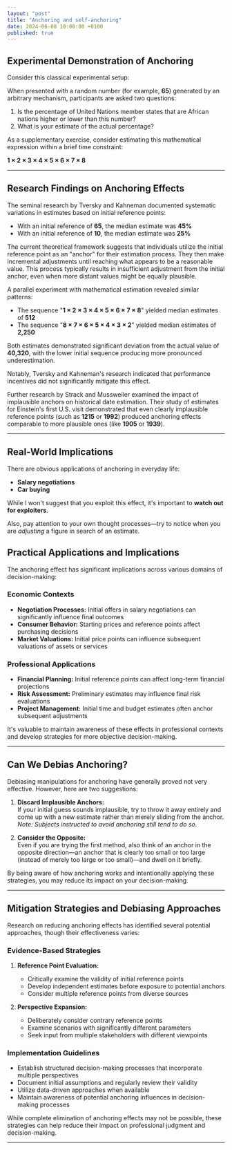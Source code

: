 ```yaml
---
layout: "post"
title: "Anchoring and self-anchoring"
date: 2024-06-08 10:00:00 +0100
published: true
---
```



## Experimental Demonstration of Anchoring

Consider this classical experimental setup:

When presented with a random number (for example, **65**) generated by an arbitrary mechanism, participants are asked two questions:

1. Is the percentage of United Nations member states that are African nations higher or lower than this number?
2. What is your estimate of the actual percentage?

As a supplementary exercise, consider estimating this mathematical expression within a brief time constraint:

**1 × 2 × 3 × 4 × 5 × 6 × 7 × 8**

---

## Research Findings on Anchoring Effects

The seminal research by Tversky and Kahneman documented systematic variations in estimates based on initial reference points:

- With an initial reference of **65**, the median estimate was **45%**
- With an initial reference of **10**, the median estimate was **25%**

The current theoretical framework suggests that individuals utilize the initial reference point as an "anchor" for their estimation process. They then make incremental adjustments until reaching what appears to be a reasonable value. This process typically results in insufficient adjustment from the initial anchor, even when more distant values might be equally plausible.

A parallel experiment with mathematical estimation revealed similar patterns:

- The sequence "**1 × 2 × 3 × 4 × 5 × 6 × 7 × 8**" yielded median estimates of **512**
- The sequence "**8 × 7 × 6 × 5 × 4 × 3 × 2**" yielded median estimates of **2,250**

Both estimates demonstrated significant deviation from the actual value of **40,320**, with the lower initial sequence producing more pronounced underestimation.

Notably, Tversky and Kahneman's research indicated that performance incentives did not significantly mitigate this effect.

Further research by Strack and Mussweiler examined the impact of implausible anchors on historical date estimation. Their study of estimates for Einstein's first U.S. visit demonstrated that even clearly implausible reference points (such as **1215** or **1992**) produced anchoring effects comparable to more plausible ones (like **1905** or **1939**).

---

## Real-World Implications

There are obvious applications of anchoring in everyday life:

- **Salary negotiations**
- **Car buying**

While I won't suggest that you exploit this effect, it's important to **watch out for exploiters**.

Also, pay attention to your own thought processes—try to notice when you are *adjusting* a figure in search of an estimate.

## Practical Applications and Implications

The anchoring effect has significant implications across various domains of decision-making:

### Economic Contexts
- **Negotiation Processes:** Initial offers in salary negotiations can significantly influence final outcomes
- **Consumer Behavior:** Starting prices and reference points affect purchasing decisions
- **Market Valuations:** Initial price points can influence subsequent valuations of assets or services

### Professional Applications
- **Financial Planning:** Initial reference points can affect long-term financial projections
- **Risk Assessment:** Preliminary estimates may influence final risk evaluations
- **Project Management:** Initial time and budget estimates often anchor subsequent adjustments

It's valuable to maintain awareness of these effects in professional contexts and develop strategies for more objective decision-making.

---

## Can We Debias Anchoring?

Debiasing manipulations for anchoring have generally proved not very effective. However, here are two suggestions:

1. **Discard Implausible Anchors:**  
   If your initial guess sounds implausible, try to throw it away entirely and come up with a new estimate rather than merely sliding from the anchor.  
   *Note: Subjects instructed to avoid anchoring still tend to do so.*

2. **Consider the Opposite:**  
   Even if you are trying the first method, also think of an anchor in the opposite direction—an anchor that is clearly too small or too large (instead of merely too large or too small)—and dwell on it briefly.

By being aware of how anchoring works and intentionally applying these strategies, you may reduce its impact on your decision-making.

---

## Mitigation Strategies and Debiasing Approaches

Research on reducing anchoring effects has identified several potential approaches, though their effectiveness varies:

### Evidence-Based Strategies

1. **Reference Point Evaluation:**
   - Critically examine the validity of initial reference points
   - Develop independent estimates before exposure to potential anchors
   - Consider multiple reference points from diverse sources

2. **Perspective Expansion:**
   - Deliberately consider contrary reference points
   - Examine scenarios with significantly different parameters
   - Seek input from multiple stakeholders with different viewpoints

### Implementation Guidelines

- Establish structured decision-making processes that incorporate multiple perspectives
- Document initial assumptions and regularly review their validity
- Utilize data-driven approaches when available
- Maintain awareness of potential anchoring influences in decision-making processes

While complete elimination of anchoring effects may not be possible, these strategies can help reduce their impact on professional judgment and decision-making.

---
